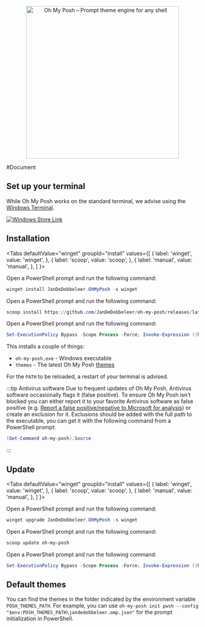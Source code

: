 
<!-- markdownlint-disable -->
<p align="center">
  <img
    width="400"
    src="https://raw.githubusercontent.com/jandedobbeleer/oh-my-posh/main/website/static/img/logo.png"
    alt="Oh My Posh – Prompt theme engine for any shell"
  />
</p>
<!-- markdownlint-enable -->
#Document


## Set up your terminal

While Oh My Posh works on the standard terminal, we advise using the [Windows Terminal][wt].

<a href="ms-windows-store://pdp/?productid=XP8K0HKJFRXGCK" target="_blank">
  <img
    src={require('/img/winstore.png').default}
    alt="Windows Store Link"
    className="winstore"
  />
</a>

## Installation

<Tabs
  defaultValue="winget"
  groupId="install"
  values={[
    { label: 'winget', value: 'winget', },
    { label: 'scoop', value: 'scoop', },
    { label: 'manual', value: 'manual', },
  ]
}>
<TabItem value="winget">

Open a PowerShell prompt and run the following command:

```powershell
winget install JanDeDobbeleer.OhMyPosh -s winget
```

</TabItem>
<TabItem value="scoop">

Open a PowerShell prompt and run the following command:

```powershell
scoop install https://github.com/JanDeDobbeleer/oh-my-posh/releases/latest/download/oh-my-posh.json
```

</TabItem>
<TabItem value="manual">

Open a PowerShell prompt and run the following command:

```powershell
Set-ExecutionPolicy Bypass -Scope Process -Force; Invoke-Expression ((New-Object System.Net.WebClient).DownloadString('https://ohmyposh.dev/install.ps1'))
```

</TabItem>
</Tabs>

This installs a couple of things:

- `oh-my-posh.exe` - Windows executable
- `themes` - The latest Oh My Posh [themes][themes]

For the `PATH` to be reloaded, a restart of your terminal is advised.

:::tip Antivirus software
Due to frequent updates of Oh My Posh, Antivirus software occasionally flags it (false positive).
To ensure Oh My Posh isn't blocked you can either report it to your favorite Antivirus software as false positive
(e.g. [Report a false positive/negative to Microsoft for analysis][report-false-positive]) or create an exclusion for it.
Exclusions should be added with the full path to the executable, you can get it with the following command from a PowerShell prompt:

```powershell
(Get-Command oh-my-posh).Source
```
:::

<Next />

## Update

<Tabs
  defaultValue="winget"
  groupId="install"
  values={[
    { label: 'winget', value: 'winget', },
    { label: 'scoop', value: 'scoop', },
    { label: 'manual', value: 'manual', },
  ]
}>
<TabItem value="winget">

Open a PowerShell prompt and run the following command:

```powershell
winget upgrade JanDeDobbeleer.OhMyPosh -s winget
```

</TabItem>
<TabItem value="scoop">

Open a PowerShell prompt and run the following command:

```powershell
scoop update oh-my-posh
```

</TabItem>
<TabItem value="manual">

Open a PowerShell prompt and run the following command:

```powershell
Set-ExecutionPolicy Bypass -Scope Process -Force; Invoke-Expression ((New-Object System.Net.WebClient).DownloadString('https://ohmyposh.dev/install.ps1'))
```

</TabItem>
</Tabs>

## Default themes

You can find the themes in the folder indicated by the environment variable `POSH_THEMES_PATH`.
For example, you can use `oh-my-posh init pwsh --config "$env:POSH_THEMES_PATH\jandedobbeleer.omp.json"`
for the prompt initialization in PowerShell.


[fonts]: /docs/installation/fonts
[scoop]: https://scoop.sh/
[wt]: https://github.com/microsoft/terminal
[linux]: /docs/installation/linux
[themes]: /docs/themes
[report-false-positive]: https://docs.microsoft.com/en-us/microsoft-365/security/defender/m365d-autoir-report-false-positives-negatives#report-a-false-positivenegative-to-microsoft-for-analysis
